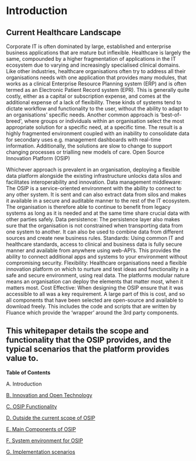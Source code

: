 Introduction
============

Current Healthcare Landscape
------------------

Corporate IT is often dominated by large, established and enterprise business applications that are mature but inflexible. Healthcare is largely the same, compounded by a higher fragmentation of applications in the IT ecosystem due to varying and increasingly specialised clinical domains.
Like other industries, healthcare organisations often try to address all their organisations needs with one application that provides many modules, that works as a clinical Enterprise Resource Planning system (ERP) and is often termed as an Electronic Patient Record system (EPR). This is generally quite costly, either as a capital or subscription expense, and comes at the additional expense of a lack of flexibility. These kinds of systems tend to dictate workflow and functionality to the user, without the ability to adapt to an organisations' specific needs.
Another common approach is ‘best-of-breed', where groups or individuals within an organisation select the most appropriate solution for a specific need, at a specific time. The result is a highly fragmented environment coupled with an inability to consolidate data for secondary uses e.g. management dashboards with real-time information. Additionally, the solutions are slow to change to support changing processes or trialling new models of care.
Open Source Innovation Platform (OSIP)

Whichever approach is prevalent in an organisation, deploying a flexible data platform alongside the existing infrastructure unlocks data silos and facilitates interoperability and innovation. 
Data management middleware: The OSIP is a service-oriented environment with the ability to connect to any other system. It is sent and can also extract data from silos and makes it available in a secure and auditable manner to the rest of the IT ecosystem. The organisation is therefore able to continue to benefit from legacy systems as long as it is needed and at the same time share crucial data with other parties safely.
Data persistence: The persistence layer also makes sure that the organisation is not constrained when transporting data from one system to another. It can also be used to combine data from different sources and create new business rules.
Standards: Using common IT and healthcare standards, access to clinical and business data is fully secure manner and available from anywhere using web-API’s. This provides the ability to connect additional apps and systems to your environment without compromising security.
Flexibility: Healthcare organisations need a flexible innovation platform on which to nurture and test ideas and functionality in a safe and secure environment, using real data. The platforms modular nature means an organisation can deploy the elements that matter most, when it matters most. 
Cost Effective: When designing the OSIP ensure that it was accessible to all was a key requirement. A large part of this is cost, and so all components that have been selected are open-source and available to download freely. This includes the code and scripts that are written by Fluance which provide the ‘wrapper’ around the 3rd party components. 

This whitepaper details the scope and functionality that the OSIP provides, and the typical scenarios that the platform provides value to. 
 
----

**Table of Contents**

A. Introduction

[B. Innovation and Open Technology](B_innovation_and_open_technology.md)

[C. OSIP Functionality](C_osip_functionality.md)

[D. Outside the current scope of OSIP](D_outside_the_current_scope_of_osip.md)

[E. Main Components of OSIP](E_main_components_of_osip.md)

[F. System environment for OSIP](F_system_environment_for_osip.md)

[G. Implementation scenarios](G_implementation_scenarios.md)
